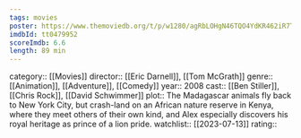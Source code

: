 ```yaml
---
tags: movies
poster: https://www.themoviedb.org/t/p/w1280/agRbLOHgN46TQO4YdKR462iR7To.jpg
imdbId: tt0479952
scoreImdb: 6.6
length: 89 min
---
```


category:: [[Movies]]
director:: [[Eric Darnell]], [[Tom McGrath]]
genre:: [[Animation]], [[Adventure]], [[Comedy]]
year:: 2008
cast:: [[Ben Stiller]], [[Chris Rock]], [[David Schwimmer]]
plot:: The Madagascar animals fly back to New York City, but crash-land on an African nature reserve in Kenya, where they meet others of their own kind, and Alex especially discovers his royal heritage as prince of a lion pride.
watchlist:: [[2023-07-13]]
rating::

